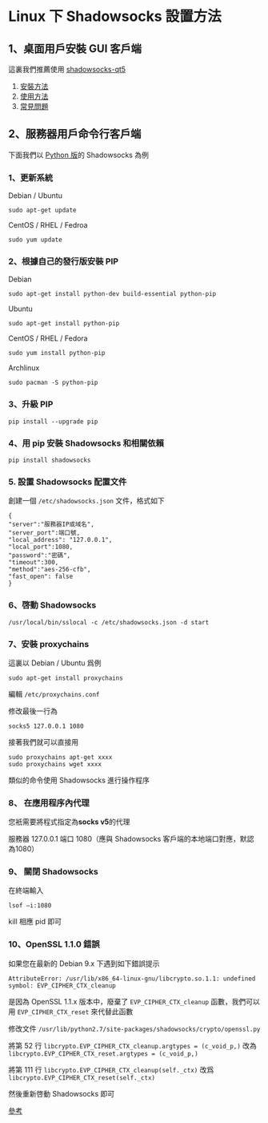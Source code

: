 # Linux 下 Shadowsocks 設置方法

## 1、桌面用戶安裝 GUI 客戶端

這裏我們推薦使用 [shadowsocks-qt5](https://github.com/shadowsocks/shadowsocks-qt5)

1. [安裝方法](https://github.com/shadowsocks/shadowsocks-qt5/wiki/%E5%AE%89%E8%A3%85%E6%8C%87%E5%8D%97)
2. [使用方法](https://github.com/shadowsocks/shadowsocks-qt5/wiki/%E4%BD%BF%E7%94%A8%E6%89%8B%E5%86%8C)
3. [常見問題](https://github.com/shadowsocks/shadowsocks-qt5/wiki/%E5%B8%B8%E8%A7%81%E9%97%AE%E9%A2%98%E5%92%8C%E8%A7%A3%E5%86%B3%E5%8A%9E%E6%B3%95)


## 2、服務器用戶命令行客戶端

下面我們以 [Python 版](https://pypi.python.org/pypi/shadowsocks)的 Shadowsocks 為例

### 1、更新系統

Debian / Ubuntu

```
sudo apt-get update
```

CentOS / RHEL / Fedroa

```
sudo yum update
```

### 2、根據自己的發行版安裝 PIP

Debian

```
sudo apt-get install python-dev build-essential python-pip
```

Ubuntu

```
sudo apt-get install python-pip
```

CentOS / RHEL / Fedora

```
sudo yum install python-pip
```

Archlinux

```
sudo pacman -S python-pip
```

### 3、升級 PIP
`pip install --upgrade pip`

### 4、用 pip 安裝 Shadowsocks 和相關依賴

```
pip install shadowsocks
```

### 5. 設置 Shadowsocks 配置文件

創建一個 `/etc/shadowsocks.json` 文件，格式如下

```
{
"server":"服務器IP或域名",
"server_port":端口號,
"local_address": "127.0.0.1",
"local_port":1080,
"password":"密碼",
"timeout":300,
"method":"aes-256-cfb",
"fast_open": false
}
```

### 6、啓動 Shadowsocks

```
/usr/local/bin/sslocal -c /etc/shadowsocks.json -d start
```


### 7、安裝 proxychains

這裏以 Debian / Ubuntu 爲例

```
sudo apt-get install proxychains
```

編輯 `/etc/proxychains.conf`

修改最後一行為

```
socks5 127.0.0.1 1080
```

接著我們就可以直接用

```
sudo proxychains apt-get xxxx
sudo proxychains wget xxxx
```

類似的命令使用 Shadowsocks 進行操作程序

### 8、 在應用程序內代理

您衹需要將程式指定為**socks v5**的代理

服務器 127.0.0.1 端口 1080（應與 Shadowsocks 客戶端的本地端口對應，默認為1080）

### 9、 關閉 Shadowsocks

在終端輸入

```
lsof –i:1080
```

kill 相應 pid 即可

### 10、OpenSSL 1.1.0 錯誤

如果您在最新的 Debian 9.x 下遇到如下錯誤提示

```
AttributeError: /usr/lib/x86_64-linux-gnu/libcrypto.so.1.1: undefined symbol: EVP_CIPHER_CTX_cleanup
```

是因為 OpenSSL 1.1.x 版本中，廢棄了 `EVP_CIPHER_CTX_cleanup` 函數，我們可以用 `EVP_CIPHER_CTX_reset` 來代替此函數

修改文件 `/usr/lib/python2.7/site-packages/shadowsocks/crypto/openssl.py`

將第 52 行 `libcrypto.EVP_CIPHER_CTX_cleanup.argtypes = (c_void_p,)` 改為 `libcrypto.EVP_CIPHER_CTX_reset.argtypes = (c_void_p,)`

將第 111 行 `libcrypto.EVP_CIPHER_CTX_cleanup(self._ctx)` 改爲 `libcrypto.EVP_CIPHER_CTX_reset(self._ctx)`

然後重新啓動 Shadowsocks 即可

[參考](https://blog.lyz810.com/article/2016/09/shadowsocks-with-openssl-greater-than-110/)
